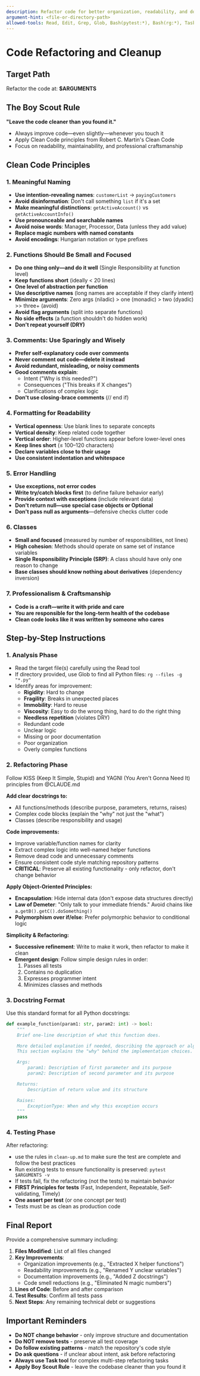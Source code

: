 ```yaml
---
description: Refactor code for better organization, readability, and documentation
argument-hint: <file-or-directory-path>
allowed-tools: Read, Edit, Grep, Glob, Bash(pytest:*), Bash(rg:*), Task
---
```


# Code Refactoring and Cleanup

## Target Path

Refactor the code at: **$ARGUMENTS**

## The Boy Scout Rule

**"Leave the code cleaner than you found it."**
- Always improve code—even slightly—whenever you touch it
- Apply Clean Code principles from Robert C. Martin's Clean Code
- Focus on readability, maintainability, and professional craftsmanship

## Clean Code Principles

### 1. Meaningful Naming
- **Use intention-revealing names**: `customerList` → `payingCustomers`
- **Avoid disinformation**: Don't call something `list` if it's a set
- **Make meaningful distinctions**: `getActiveAccount()` vs `getActiveAccountInfo()`
- **Use pronounceable and searchable names**
- **Avoid noise words**: Manager, Processor, Data (unless they add value)
- **Replace magic numbers with named constants**
- **Avoid encodings**: Hungarian notation or type prefixes

### 2. Functions Should Be Small and Focused
- **Do one thing only—and do it well** (Single Responsibility at function level)
- **Keep functions short** (ideally < 20 lines)
- **One level of abstraction per function**
- **Use descriptive names** (long names are acceptable if they clarify intent)
- **Minimize arguments**: Zero args (niladic) > one (monadic) > two (dyadic) >> three+ (avoid)
- **Avoid flag arguments** (split into separate functions)
- **No side effects** (a function shouldn't do hidden work)
- **Don't repeat yourself (DRY)**

### 3. Comments: Use Sparingly and Wisely
- **Prefer self-explanatory code over comments**
- **Never comment out code—delete it instead**
- **Avoid redundant, misleading, or noisy comments**
- **Good comments explain**:
  - Intent ("Why is this needed?")
  - Consequences ("This breaks if X changes")
  - Clarifications of complex logic
- **Don't use closing-brace comments** (// end if)

### 4. Formatting for Readability
- **Vertical openness**: Use blank lines to separate concepts
- **Vertical density**: Keep related code together
- **Vertical order**: Higher-level functions appear before lower-level ones
- **Keep lines short** (≤ 100–120 characters)
- **Declare variables close to their usage**
- **Use consistent indentation and whitespace**

### 5. Error Handling
- **Use exceptions, not error codes**
- **Write try/catch blocks first** (to define failure behavior early)
- **Provide context with exceptions** (include relevant data)
- **Don't return null—use special case objects or Optional**
- **Don't pass null as arguments**—defensive checks clutter code

### 6. Classes
- **Small and focused** (measured by number of responsibilities, not lines)
- **High cohesion**: Methods should operate on same set of instance variables
- **Single Responsibility Principle (SRP)**: A class should have only one reason to change
- **Base classes should know nothing about derivatives** (dependency inversion)

### 7. Professionalism & Craftsmanship
- **Code is a craft—write it with pride and care**
- **You are responsible for the long-term health of the codebase**
- **Clean code looks like it was written by someone who cares**

## Step-by-Step Instructions

### 1. Analysis Phase
- Read the target file(s) carefully using the Read tool
- If directory provided, use Glob to find all Python files: `rg --files -g "*.py"`
- Identify areas for improvement:
  - **Rigidity**: Hard to change
  - **Fragility**: Breaks in unexpected places
  - **Immobility**: Hard to reuse
  - **Viscosity**: Easy to do the wrong thing, hard to do the right thing
  - **Needless repetition** (violates DRY)
  - Redundant code
  - Unclear logic
  - Missing or poor documentation
  - Poor organization
  - Overly complex functions

### 2. Refactoring Phase

Follow KISS (Keep It Simple, Stupid) and YAGNI (You Aren't Gonna Need It) principles from @CLAUDE.md

**Add clear docstrings to:**
- All functions/methods (describe purpose, parameters, returns, raises)
- Complex code blocks (explain the "why" not just the "what")
- Classes (describe responsibility and usage)

**Code improvements:**
- Improve variable/function names for clarity
- Extract complex logic into well-named helper functions
- Remove dead code and unnecessary comments
- Ensure consistent code style matching repository patterns
- **CRITICAL**: Preserve all existing functionality - only refactor, don't change behavior

**Apply Object-Oriented Principles:**
- **Encapsulation**: Hide internal data (don't expose data structures directly)
- **Law of Demeter**: "Only talk to your immediate friends." Avoid chains like `a.getB().getC().doSomething()`
- **Polymorphism over if/else**: Prefer polymorphic behavior to conditional logic

**Simplicity & Refactoring:**
- **Successive refinement**: Write to make it work, then refactor to make it clean
- **Emergent design**: Follow simple design rules in order:
  1. Passes all tests
  2. Contains no duplication
  3. Expresses programmer intent
  4. Minimizes classes and methods

### 3. Docstring Format

Use this standard format for all Python docstrings:

```python
def example_function(param1: str, param2: int) -> bool:
    """
    Brief one-line description of what this function does.

    More detailed explanation if needed, describing the approach or algorithm.
    This section explains the "why" behind the implementation choices.

    Args:
        param1: Description of first parameter and its purpose
        param2: Description of second parameter and its purpose

    Returns:
        Description of return value and its structure

    Raises:
        ExceptionType: When and why this exception occurs
    """
    pass
```

### 4. Testing Phase

After refactoring:
- use the rules in `clean-up.md` to make sure the test are complete and follow the best practices
- Run existing tests to ensure functionality is preserved: `pytest $ARGUMENTS -v`
- If tests fail, fix the refactoring (not the tests) to maintain behavior
- **FIRST Principles for tests** (Fast, Independent, Repeatable, Self-validating, Timely)
- **One assert per test** (or one concept per test)
- Tests must be as clean as production code

## Final Report

Provide a comprehensive summary including:

1. **Files Modified**: List of all files changed
2. **Key Improvements**:
   - Organization improvements (e.g., "Extracted X helper functions")
   - Readability improvements (e.g., "Renamed Y unclear variables")
   - Documentation improvements (e.g., "Added Z docstrings")
   - Code smell reductions (e.g., "Eliminated N magic numbers")
3. **Lines of Code**: Before and after comparison
4. **Test Results**: Confirm all tests pass
5. **Next Steps**: Any remaining technical debt or suggestions

## Important Reminders

- **Do NOT change behavior** - only improve structure and documentation
- **Do NOT remove tests** - preserve all test coverage
- **Do follow existing patterns** - match the repository's code style
- **Do ask questions** - if unclear about intent, ask before refactoring
- **Always use Task tool** for complex multi-step refactoring tasks
- **Apply Boy Scout Rule** - leave the codebase cleaner than you found it